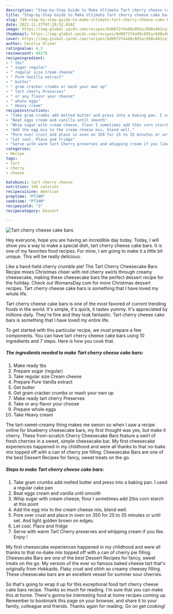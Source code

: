 ```yaml
---
description: "Step-by-Step Guide to Make Ultimate Tart cherry cheese cake bars"
title: "Step-by-Step Guide to Make Ultimate Tart cherry cheese cake bars"
slug: 749-step-by-step-guide-to-make-ultimate-tart-cherry-cheese-cake-bars
date: 2021-11-27T07:20:52.026Z
image: https://img-global.cpcdn.com/recipes/6d0072f4a88c895a/680x482cq70/tart-cherry-cheese-cake-bars-recipe-main-photo.jpg
thumbnail: https://img-global.cpcdn.com/recipes/6d0072f4a88c895a/680x482cq70/tart-cherry-cheese-cake-bars-recipe-main-photo.jpg
cover: https://img-global.cpcdn.com/recipes/6d0072f4a88c895a/680x482cq70/tart-cherry-cheese-cake-bars-recipe-main-photo.jpg
author: Cecelia Oliver
ratingvalue: 4.3
reviewcount: 49278
recipeingredient:
- " tbs"
- " sugar regular"
- " regular size Cream cheese"
- " Pure Vanilla extract"
- " butter"
- " gram cracker crumbs or mash your own up"
- " tart cherry Preserves"
- " or any flavor your choose"
- " whole eggs"
- " Heavy cream"
recipeinstructions:
- "Take gram crumbs add melted butter and press into a baking pan. I used a regular cake pan"
- "Beat eggs cream and vanilla until smooth"
- "Whip sugar with cream cheese, flour I sometimes add 2tbs corn starch at this point"
- "Add the egg mix to the cream cheese mix, blend well."
- "Pore over crust and place in oven on 350 for 25 to 35 minutes or until set. And light golden brown on edges."
- "Let cool. Place and fridge"
- "Serve with warm Tart Cherry preserves and whipping cream if you like. Enjoy !"
categories:
- Recipe
tags:
- tart
- cherry
- cheese

katakunci: tart cherry cheese 
nutrition: 245 calories
recipecuisine: American
preptime: "PT34M"
cooktime: "PT34M"
recipeyield: "3"
recipecategory: Dessert

---
```



![Tart cherry cheese cake bars](https://img-global.cpcdn.com/recipes/6d0072f4a88c895a/680x482cq70/tart-cherry-cheese-cake-bars-recipe-main-photo.jpg)

Hey everyone, hope you are having an incredible day today. Today, I will show you a way to make a special dish, tart cherry cheese cake bars. It is one of my favorites food recipes. For mine, I am going to make it a little bit unique. This will be really delicious.

Like a hand-held cherry crumble pie! The Tart Cherry Cheesecake Bars Recipe mixes Christmas cheer with red cherry swirls through creamy cheesecake, making these cheesecake bars the perfect dessert recipe for the holiday. Check out WomansDay.com for more Christmas dessert recipes. Tart cherry cheese cake bars is something that I have loved my whole life.

Tart cherry cheese cake bars is one of the most favored of current trending foods in the world. It's simple, it's quick, it tastes yummy. It's appreciated by millions daily. They're fine and they look fantastic. Tart cherry cheese cake bars is something that I have loved my entire life.


To get started with this particular recipe, we must prepare a few components. You can have tart cherry cheese cake bars using 10 ingredients and 7 steps. Here is how you cook that.

<!--inarticleads1-->

##### The ingredients needed to make Tart cherry cheese cake bars:

1. Make ready  tbs
1. Prepare  sugar (regular)
1. Take  regular size Cream cheese
1. Prepare  Pure Vanilla extract
1. Get  butter
1. Get  gram cracker crumbs or mash your own up
1. Make ready  tart cherry Preserves
1. Take  or any flavor your choose
1. Prepare  whole eggs
1. Take  Heavy cream


The tart-sweet-creamy thing makes me swoon so when I saw a recipe online for blueberry cheesecake bars, my first thought was yes, but make it cherry. These from-scratch Cherry Cheesecake Bars feature a swirl of fresh cherries in a sweet, simple cheesecake bar. My first cheesecake experiences happened in my childhood and were all thanks to that no-bake mix topped off with a can of cherry pie filling. Cheesecake Bars are one of the best Dessert Recipes for fancy, sweet treats on the go. 

<!--inarticleads2-->

##### Steps to make Tart cherry cheese cake bars:

1. Take gram crumbs add melted butter and press into a baking pan. I used a regular cake pan
1. Beat eggs cream and vanilla until smooth
1. Whip sugar with cream cheese, flour I sometimes add 2tbs corn starch at this point
1. Add the egg mix to the cream cheese mix, blend well.
1. Pore over crust and place in oven on 350 for 25 to 35 minutes or until set. And light golden brown on edges.
1. Let cool. Place and fridge
1. Serve with warm Tart Cherry preserves and whipping cream if you like. Enjoy !


My first cheesecake experiences happened in my childhood and were all thanks to that no-bake mix topped off with a can of cherry pie filling. Cheesecake Bars are one of the best Dessert Recipes for fancy, sweet treats on the go. My version of the ever so famous baked cheese tart that&#39;s originally from Hokkaido. Flaky crust and ohhh so creamy cheesey filling. These cheesecake bars are an excellent vessel for summer sour cherries. 

So that's going to wrap it up for this exceptional food tart cherry cheese cake bars recipe. Thanks so much for reading. I'm sure that you can make this at home. There's gonna be interesting food at home recipes coming up. Remember to bookmark this page on your browser, and share it to your family, colleague and friends. Thanks again for reading. Go on get cooking!
